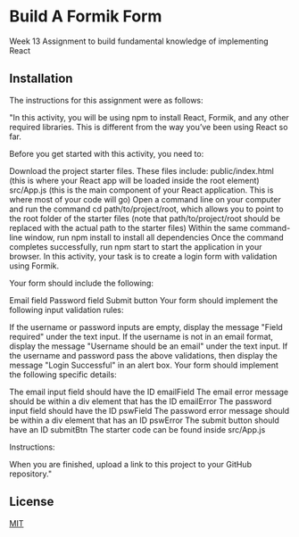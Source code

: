 
# Build A Formik Form

Week 13 Assignment to build fundamental knowledge of implementing React
## Installation

The instructions for this assignment were as follows:

"In this activity, you will be using npm to install React, Formik, and any other required libraries. This is different from the way you’ve been using React so far.

Before you get started with this activity, you need to:

Download the project starter files. These files include: 
public/index.html (this is where your React app will be loaded inside the root element)
src/App.js (this is the main component of your React application. This is where most of your code will go)
Open a command line on your computer and run the command cd path/to/project/root, which allows you to point to the root folder of the starter files (note that path/to/project/root should be replaced with the actual path to the starter files)
Within the same command-line window, run npm install to install all dependencies
Once the command completes successfully, run npm start to start the application in your browser.
In this activity, your task is to create a login form with validation using Formik.

Your form should include the following:

Email field
Password field
Submit button
Your form should implement the following input validation rules:

If the username or password inputs are empty, display the message "Field required" under the text input.
If the username is not in an email format, display the message "Username should be an email" under the text input.
If the username and password pass the above validations, then display the message "Login Successful" in an alert box.
Your form should implement the following specific details:

The email input field should have the ID emailField
The email error message should be within a div element that has the ID emailError
The password input field should have the ID pswField
The password error message should be within a div element that has an ID pswError
The submit button should have an ID submitBtn
The starter code can be found inside src/App.js

Instructions:

When you are finished, upload a link to this project to your GitHub repository."
## License

[MIT](https://choosealicense.com/licenses/mit/)

